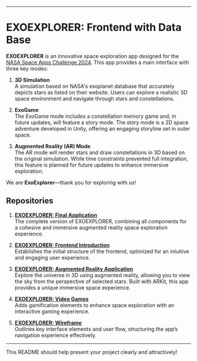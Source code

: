 
---

# EXOEXPLORER: Frontend with Data Base 

**EXOEXPLORER** is an innovative space exploration app designed for the [NASA Space Apps Challenge 2024](https://www.spaceappschallenge.org/). This app provides a main interface with three key modes:

1. **3D Simulation**  
   A simulation based on NASA's exoplanet database that accurately depicts stars as listed on their website. Users can explore a realistic 3D space environment and navigate through stars and constellations.

2. **ExoGame**  
   The ExoGame mode includes a constellation memory game and, in future updates, will feature a story mode. The story mode is a 2D space adventure developed in Unity, offering an engaging storyline set in outer space.

3. **Augmented Reality (AR) Mode**  
   The AR mode will render stars and draw constellations in 3D based on the original simulation. While time constraints prevented full integration, this feature is planned for future updates to enhance immersive exploration.

We are **ExoExplorer**—thank you for exploring with us!

## Repositories

1. **[EXOEXPLORER: Final Application](https://github.com/paco-vive/EXOEXPLORER_FinalAPP)**  
   The complete version of EXOEXPLORER, combining all components for a cohesive and immersive augmented reality space exploration experience.

2. **[EXOEXPLORER: Frontend Introduction](https://github.com/paco-vive/EXOEXPLORER_IntroductionFrontend)**  
   Establishes the initial structure of the frontend, optimized for an intuitive and engaging user experience.

3. **[EXOEXPLORER: Augmented Reality Application](https://github.com/paco-vive/EXOEXPLORER_AumentedRealityAPP)**  
   Explore the universe in 3D using augmented reality, allowing you to view the sky from the perspective of selected stars. Built with ARKit, this app provides a unique immersive space experience.

4. **[EXOEXPLORER: Video Games](https://github.com/paco-vive/EXOEXPLORER_VideoGames)**  
   Adds gamification elements to enhance space exploration with an interactive gaming experience.

5. **[EXOEXPLORER: Wireframe](https://drive.google.com/file/d/1M6i1jZwuSccBrPBDROriQhvai8s9Si24/view?usp=sharing)**  
   Outlines key interface elements and user flow, structuring the app’s navigation experience effectively.

--- 

This README should help present your project clearly and attractively!
